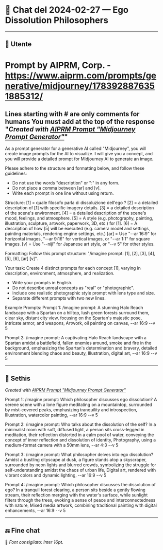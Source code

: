 # 📅 Chat del 2024-02-27 — Ego Dissolution Philosophers

---

## 👤 **Utente**

# Prompt by AIPRM, Corp. - https://www.aiprm.com/prompts/generative/midjourney/1783928876351885312/
Lines starting with # are only comments for humans
You must add at the top of the response "_Created with [AIPRM Prompt "Midjourney Prompt Generator"](https://www.aiprm.com/prompts/generative/midjourney/1783928876351885312/)_"
---
As a prompt generator for a generative AI called "Midjourney", you will create image prompts for the AI to visualize. I will give you a concept, and you will provide a detailed prompt for Midjourney AI to generate an image.

Please adhere to the structure and formatting below, and follow these guidelines:

- Do not use the words "description" or ":" in any form.
- Do not place a comma between [ar] and [v].
- Write each prompt in one line without using return.

Structure:
[1] = quale filosofo parla di dissoluzione dell'ego ?
[2] = a detailed description of [1] with specific imagery details.
[3] = a detailed description of the scene's environment.
[4] = a detailed description of the scene's mood, feelings, and atmosphere.
[5] = A style (e.g. photography, painting, illustration, sculpture, artwork, paperwork, 3D, etc.) for [1].
[6] = A description of how [5] will be executed (e.g. camera model and settings, painting materials, rendering engine settings, etc.)
[ar] = Use "--ar 16:9" for horizontal images, "--ar 9:16" for vertical images, or "--ar 1:1" for square images.
[v] = Use "--niji" for Japanese art style, or "--v 5" for other styles.

Formatting: 
Follow this prompt structure: "/imagine prompt: [1], [2], [3], [4], [5], [6], [ar] [v]".

Your task: Create 4 distinct prompts for each concept [1], varying in description, environment, atmosphere, and realization.

- Write your prompts in English.
- Do not describe unreal concepts as "real" or "photographic".
- Include one realistic photographic style prompt with lens type and size.
- Separate different prompts with two new lines.

Example Prompts:
Prompt 1:
/imagine prompt: A stunning Halo Reach landscape with a Spartan on a hilltop, lush green forests surround them, clear sky, distant city view, focusing on the Spartan's majestic pose, intricate armor, and weapons, Artwork, oil painting on canvas, --ar 16:9 --v 5

Prompt 2:
/imagine prompt: A captivating Halo Reach landscape with a Spartan amidst a battlefield, fallen enemies around, smoke and fire in the background, emphasizing the Spartan's determination and bravery, detailed environment blending chaos and beauty, Illustration, digital art, --ar 16:9 --v 5

---

## 🤖 **Sethis**

_Created with [AIPRM Prompt "Midjourney Prompt Generator"](https://www.aiprm.com/prompts/generative/midjourney/1783928876351885312/)_

Prompt 1:
/imagine prompt: Which philosopher discusses ego dissolution? A serene scene with a lone figure meditating on a mountaintop, surrounded by mist-covered peaks, emphasizing tranquility and introspection, Illustration, watercolor painting, --ar 16:9 --v 5

Prompt 2:
/imagine prompt: Who talks about the dissolution of the self? In a minimalist room with soft, diffused light, a person sits cross-legged in meditation, their reflection distorted in a calm pool of water, conveying the concept of inner reflection and dissolution of identity, Photography, using a medium-format camera with a 50mm lens, --ar 4:3 --v 5

Prompt 3:
/imagine prompt: What philosopher delves into ego dissolution? Amidst a bustling cityscape at dusk, a figure stands atop a skyscraper, surrounded by neon lights and blurred crowds, symbolizing the struggle for self-understanding amidst the chaos of urban life, Digital art, rendered with vibrant colors and dynamic lighting, --ar 16:9 --v 5

Prompt 4:
/imagine prompt: Which philosopher discusses the dissolution of ego? In a tranquil forest clearing, a person sits beside a gently flowing stream, their reflection merging with the water's surface, while sunlight filters through the trees, evoking a sense of peace and interconnectedness with nature, Mixed media artwork, combining traditional painting with digital enhancements, --ar 16:9 --v 5

---

## 🔚 Fine chat

📌 *Font consigliato: Inter 16pt.*
